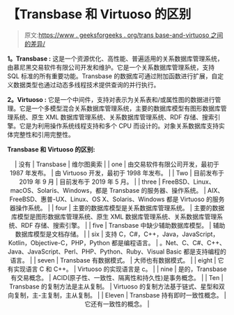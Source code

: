# 【Transbase 和 Virtuoso 的区别

> 原文:[https://www . geeksforgeeks . org/trans base-and-virtuoso 之间的差异/](https://www.geeksforgeeks.org/difference-between-transbase-and-virtuoso/)

**1。Transbase :**
这是一个资源优化、高性能、普遍适用的关系数据库管理系统，由慕尼黑交易软件有限公司开发和维护。它是一个关系数据库管理系统，支持 SQL 标准的所有重要功能。Transbase 的数据库可通过附加函数进行扩展，自定义数据类型也通过动态多线程技术提供查询的并行执行。

**2。Virtuoso :**
它是一个中间件，支持对表示为关系表和/或属性图的数据进行管理。它是一个多模型混合关系数据库管理系统，主要的数据库模型有图形数据库管理系统、原生 XML 数据库管理系统、关系数据库管理系统、RDF 存储、搜索引擎。它是为利用操作系统线程支持和多个 CPU 而设计的。对象关系数据库支持实体完整性和引用完整性。

**Transbase 和 Virtuoso 的区别:**

<center>

| 没有 | Transbase | 维尔图奥索 |
| one | 由交易软件有限公司开发，最初于 1987 年发布。 | 由 Virtuoso 开发，最初于 1998 年发布。 |
| Two | 目前发布于 2019 年 9 月 | 目前发布于 2019 年 5 月。 |
| three | FreeBSD、Linux、macOS、Solaris、Windows，都是 Transbase 的服务器、操作系统。 | AIX、FreeBSD、惠普-UX、Linux、OS X、Solaris、Windows 都是 Virtuoso 的服务器操作系统。 |
| four | 主要的数据库模型是关系数据库管理系统。 | 主要的数据库模型是图形数据库管理系统、原生 XML 数据库管理系统、关系数据库管理系统、RDF 存储、搜索引擎。 |
| five | Transbase 中缺少辅助数据库模型。 | 辅助数据库模型是文档存储。 |
| six | 支持 C，C#，C++，Java，JavaScript，Kotlin，Objective-C，PHP，Python 都是编程语言。 | 。Net、C、C#、C++、Java、JavaScript、Perl、PHP、Python、Ruby、Visual Basic 都是支持编程的语言。 |
| seven | Transbase 有数据模式。 | 大师也有数据模式。 |
| eight | 它有实现语言 C 和 C++。 | Virtuoso 的实现语言是 c。 |
| nine | 是的，Transbase 有交易概念。 | ACID(原子性、一致性、隔离性和持久性)是事务概念。 |
| Ten | Transbase 的复制方法是主从复制。 | Virtuoso 的复制方法基于链式、星型和双向复制，主-主复制，主从复制。 |
| Eleven | Transbase 持有即时一致性概念。 | 它还有一致性的概念。 |

</center>